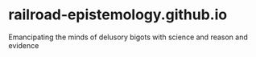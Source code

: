 # railroad-epistemology.github.io
Emancipating the minds of delusory bigots with science and reason and evidence
